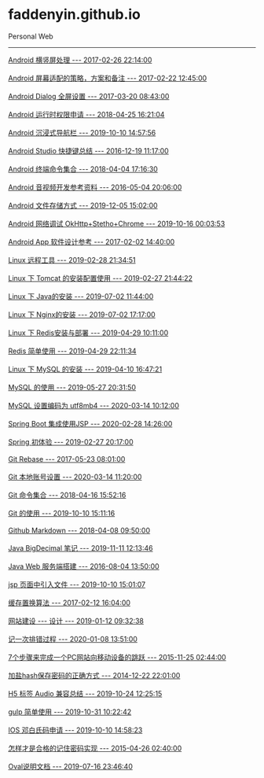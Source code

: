 # faddenyin.github.io
Personal Web

------------

[Android 横竖屏处理 --- 2017-02-26 22:14:00](https://github.com/agxuj/fadden-yin.github.io/tree/master/article/0100/)<br/><br/>[Android 屏幕适配的策略，方案和备注 --- 2017-02-22 12:45:00](https://github.com/agxuj/fadden-yin.github.io/tree/master/article/0200/)<br/><br/>[Android Dialog 全屏设置 --- 2017-03-20 08:43:00](https://github.com/agxuj/fadden-yin.github.io/tree/master/article/0300/)<br/><br/>[Android 运行时权限申请 --- 2018-04-25 16:21:04](https://github.com/agxuj/fadden-yin.github.io/tree/master/article/0400/)<br/><br/>[Android 沉浸式导航栏 --- 2019-10-10 14:57:56](https://github.com/agxuj/fadden-yin.github.io/tree/master/article/0500/)<br/><br/>[Android Studio 快捷键总结 --- 2016-12-19 11:17:00](https://github.com/agxuj/fadden-yin.github.io/tree/master/article/0600/)<br/><br/>[Android 终端命令集合 --- 2018-04-04 17:16:30](https://github.com/agxuj/fadden-yin.github.io/tree/master/article/0700/)<br/><br/>[Android 音视频开发参考资料 --- 2016-05-04 20:06:00](https://github.com/agxuj/fadden-yin.github.io/tree/master/article/0800/)<br/><br/>[Android 文件存储方式 --- 2019-12-05 15:02:00](https://github.com/agxuj/fadden-yin.github.io/tree/master/article/0900/)<br/><br/>[Android 网络调试 OkHttp+Stetho+Chrome --- 2019-10-16 00:03:53](https://github.com/agxuj/fadden-yin.github.io/tree/master/article/1000/)<br/><br/>[Android App 软件设计参考 --- 2017-02-02 14:40:00](https://github.com/agxuj/fadden-yin.github.io/tree/master/article/1100/)<br/><br/>[Linux 远程工具 --- 2019-02-28 21:34:51](https://github.com/agxuj/fadden-yin.github.io/tree/master/article/1200/)<br/><br/>[Linux 下 Tomcat 的安装配置使用 --- 2019-02-27 21:44:22](https://github.com/agxuj/fadden-yin.github.io/tree/master/article/1300/)<br/><br/>[Linux 下 Java的安装 --- 2019-07-02 11:44:00](https://github.com/agxuj/fadden-yin.github.io/tree/master/article/1400/)<br/><br/>[Linux 下 Nginx的安装 --- 2019-07-02 17:17:00](https://github.com/agxuj/fadden-yin.github.io/tree/master/article/1500/)<br/><br/>[Linux 下 Redis安装与部署 --- 2019-04-29 10:11:00](https://github.com/agxuj/fadden-yin.github.io/tree/master/article/1600/)<br/><br/>[Redis 简单使用 --- 2019-04-29 22:11:34](https://github.com/agxuj/fadden-yin.github.io/tree/master/article/1700/)<br/><br/>[Linux 下  MySQL 的安装 --- 2019-04-10 16:47:21](https://github.com/agxuj/fadden-yin.github.io/tree/master/article/1800/)<br/><br/>[MySQL 的使用 --- 2019-05-27 20:31:50](https://github.com/agxuj/fadden-yin.github.io/tree/master/article/1900/)<br/><br/>[MySQL 设置编码为 utf8mb4 --- 2020-03-14 10:12:00](https://github.com/agxuj/fadden-yin.github.io/tree/master/article/2000/)<br/><br/>[Spring Boot 集成使用JSP --- 2020-02-28 14:26:00](https://github.com/agxuj/fadden-yin.github.io/tree/master/article/2100/)<br/><br/>[Spring 初体验 --- 2019-02-27 20:17:00](https://github.com/agxuj/fadden-yin.github.io/tree/master/article/2200/)<br/><br/>[Git Rebase --- 2017-05-23 08:01:00](https://github.com/agxuj/fadden-yin.github.io/tree/master/article/2300/)<br/><br/>[Git 本地账号设置 --- 2020-03-14 11:20:00](https://github.com/agxuj/fadden-yin.github.io/tree/master/article/2400/)<br/><br/>[Git 命令集合 --- 2018-04-16 15:52:16](https://github.com/agxuj/fadden-yin.github.io/tree/master/article/2500/)<br/><br/>[Git 的使用 --- 2019-10-10 15:11:16](https://github.com/agxuj/fadden-yin.github.io/tree/master/article/2600/)<br/><br/>[Github Markdown --- 2018-04-08 09:50:00](https://github.com/agxuj/fadden-yin.github.io/tree/master/article/2700/)<br/><br/>[Java BigDecimal 笔记 --- 2019-11-11 12:13:46](https://github.com/agxuj/fadden-yin.github.io/tree/master/article/2800/)<br/><br/>[Java Web 服务端搭建 --- 2016-08-04 13:50:00](https://github.com/agxuj/fadden-yin.github.io/tree/master/article/2900/)<br/><br/>[jsp 页面中引入文件 --- 2019-10-10 15:01:07](https://github.com/agxuj/fadden-yin.github.io/tree/master/article/3000/)<br/><br/>[缓存置换算法 --- 2017-02-12 16:04:00](https://github.com/agxuj/fadden-yin.github.io/tree/master/article/3100/)<br/><br/>[网站建设 --- 设计 --- 2019-01-12 09:32:38](https://github.com/agxuj/fadden-yin.github.io/tree/master/article/3200/)<br/><br/>[记一次排错过程 --- 2020-01-08 13:51:00](https://github.com/agxuj/fadden-yin.github.io/tree/master/article/3300/)<br/><br/>[7个步骤来完成一个PC网站向移动设备的跳跃 --- 2015-11-25 02:44:00](https://github.com/agxuj/fadden-yin.github.io/tree/master/article/3400/)<br/><br/>[加盐hash保存密码的正确方式 --- 2014-12-22 22:01:00](https://github.com/agxuj/fadden-yin.github.io/tree/master/article/3500/)<br/><br/>[H5 标签 Audio 兼容总结 --- 2019-10-24 12:25:15](https://github.com/agxuj/fadden-yin.github.io/tree/master/article/3600/)<br/><br/>[gulp 简单使用 --- 2019-10-31 10:22:42](https://github.com/agxuj/fadden-yin.github.io/tree/master/article/3700/)<br/><br/>[IOS 邓白氏码申请 --- 2019-10-10 14:58:23](https://github.com/agxuj/fadden-yin.github.io/tree/master/article/3800/)<br/><br/>[怎样才是合格的记住密码实现 --- 2015-04-26 02:40:00](https://github.com/agxuj/fadden-yin.github.io/tree/master/article/3900/)<br/><br/>[Oval说明文档 --- 2019-07-16 23:46:40](https://github.com/agxuj/fadden-yin.github.io/tree/master/article/4000/)<br/><br/>